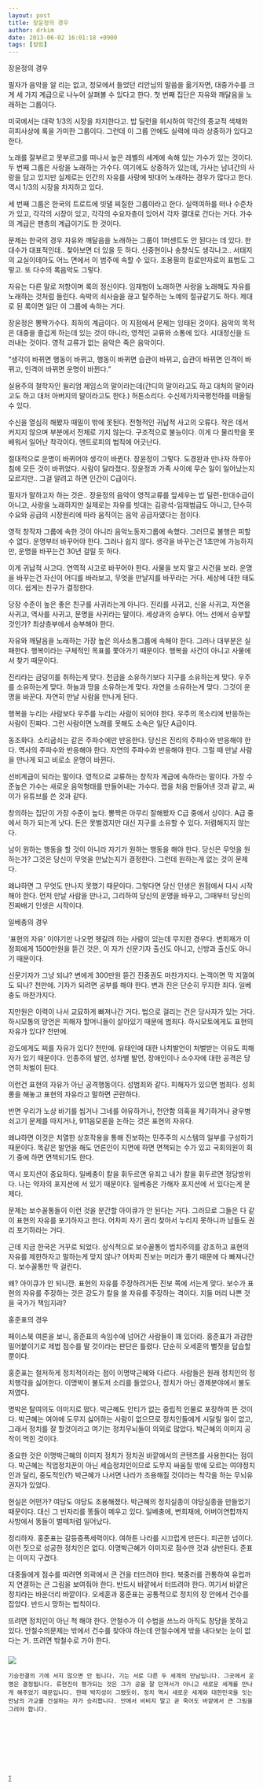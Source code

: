 ```yaml
---
layout: post
title: 장윤정의 경우
author: drkim
date: 2013-06-02 16:01:18 +0900
tags: [컬럼]
---
```

장윤정의 경우 


  


필자가 음악을 알 리는 없고, 정모에서 들었던 리안님의 말씀을 옮기자면, 대중가수를 크게 세 가지 계급으로 나누어 살펴볼 수 있다고 한다. 첫 번째 집단은 자유와 깨달음을 노래하는 그룹이다. 


  


미국에서는 대략 1/3의 시장을 차지한다고. 밥 딜런을 위시하여 약간의 종교적 색채와 히피사상에 록을 가미한 그룹이다. 그런데 이 그룹 안에도 실력에 따라 상중하가 있다고 한다. 


  


노래를 잘부르고 못부르고를 떠나서 높은 레벨의 세계에 속해 있는 가수가 있는 것이다. 두 번째 그룹은 사랑을 노래하는 가수다. 여기에도 상중하가 있는데, 가사는 남녀간의 사랑을 담고 있지만 실제로는 인간의 자유를 사랑에 빗대어 노래하는 경우가 많다고 한다. 역시 1/3의 시장을 차지하고 있다. 


  


세 번째 그룹은 한국의 트로트에 빗댈 찌질한 그룹이라고 한다. 실력여하를 떠나 수준차가 있고, 각각의 시장이 있고, 각각의 수요자층이 있어서 각자 결대로 간다는 거다. 가수의 계급은 팬층의 계급이기도 한 것이다. 


  


문제는 한국의 경우 자유와 깨달음을 노래하는 그룹이 1퍼센트도 안 된다는 데 있다. 한대수가 대표적인데.. 찾아보면 더 있을 듯 하다. 신중현이나 송창식도 생각나고.. 서태지의 교실이데아도 어느 면에서 이 범주에 속할 수 있다. 조용필의 킬로만자로의 표범도 그렇고. 또 다수의 록음악도 그렇다. 


  


자유는 다른 말로 저항이며 록의 정신이다. 임재범이 노래하면 사랑을 노래해도 자유를 노래하는 것처럼 들린다. 속박의 쇠사슬을 끊고 탈주하는 노예의 절규같기도 하다. 제대로 된 록이면 일단 이 그룹에 속하는 거다. 


  


장윤정은 뽕짝가수다. 최하의 계급이다. 이 지점에서 문제는 잉태된 것이다. 음악의 목적은 대중을 즐겁게 하는데 있는 것이 아니라, 영적인 교류와 소통에 있다. 시대정신을 드러내는 것이다. 영적 교류가 없는 음악은 죽은 음악이다. 


  


“생각이 바뀌면 행동이 바뀌고, 행동이 바뀌면 습관이 바뀌고, 습관이 바뀌면 인격이 바뀌고, 인격이 바뀌면 운명이 바뀐다.” 


  


실용주의 철학자인 윌리엄 제임스의 말이라는데(간디의 말이라고도 하고 대처의 말이라고도 하고 대처 아버지의 말이라고도 한다.) 허튼소리다. 수신제가치국평천하를 떠올릴 수 있다. 


  


수신을 열심히 해봤자 때밀이 밖에 못된다. 전형적인 귀납적 사고의 오류다. 작은 데서 커지지 않으며 부분에서 전체로 가지 않는다. 구조적으로 불능이다. 이게 다 물리학을 못 배워서 일어난 착각이다. 엔트로피의 법칙에 어긋난다. 


  


절대적으로 운명이 바뀌어야 생각이 바뀐다. 장윤정이 그렇다. 도경완과 만나자 하루아침에 모든 것이 바뀌었다. 사람이 달라졌다. 장윤정과 가족 사이에 무슨 일이 일어났는지 모르지만.. 그걸 알려고 하면 인간이 C급이다. 


  


필자가 말하고자 하는 것은.. 장윤정의 음악이 영적교류를 앞세우는 밥 딜런-한대수급이 아니고, 사랑을 노래하지만 실제로는 자유를 빗대는 김광석-임재범급도 아니고, 단수히 수요와 공급의 시장원리에 따라 움직이는 음악 공급자였다는 점이다. 


  


영적 창작자 그룹에 속한 것이 아니라 음악노동자그룹에 속했다. 그러므로 불행은 피할 수 없다. 운명부터 바꾸어야 한다. 그러나 쉽지 않다. 생각을 바꾸는건 1초만에 가능하지만, 운명을 바꾸는건 30년 걸릴 듯 하다. 


  


이게 귀납적 사고다. 연역적 사고로 바꾸어야 한다. 사물을 보지 말고 사건을 보라. 운명을 바꾸는건 자신이 어디를 바라보고, 무엇을 만날지를 바꾸라는 거다. 세상에 대한 태도이다. 쉽게는 친구가 결정한다. 


  


당장 수준이 높은 좋은 친구를 사귀라는게 아니다. 진리를 사귀고, 신을 사귀고, 자연을 사귀고, 역사를 사귀고, 문명을 사귀라는 말이다. 세상과의 승부다. 어느 선에서 승부할 것인가? 최상층부에서 승부해야 한다. 


  


자유와 깨달음을 노래하는 가장 높은 의사소통그룹에 속해야 한다. 그러나 대부분은 실패한다. 행복이라는 구체적인 목표를 쫓아가기 때문이다. 행복을 사건이 아니고 사물에서 찾기 때문이다. 


  


진리라는 금덩이를 취하는게 맞다. 천금을 소유하기보다 지구를 소유하는게 맞다. 우주를 소유하는게 맞다. 하늘과 땅을 소유하는게 맞다. 자연을 소유하는게 맞다. 그것이 운명을 바꾼다. 자연히 만날 사람을 만나게 된다. 



행복을 누리는 사람보다 우주를 누리는 사람이 되어야 한다. 우주의 목소리에 반응하는 사람이 진짜다. 그런 사람이면 노래를 못해도 소속은 일단 A급이다. 


  


동조화다. 소리굽쇠는 같은 주파수에만 반응한다. 당신은 진리의 주파수와 반응해야 한다. 역사의 주파수와 반응해야 한다. 자연의 주파수와 반응해야 한다. 그럴 때 만날 사람을 만나게 되고 비로소 운명이 바뀐다. 


  


선비계급이 되라는 말이다. 영적으로 교류하는 창작자 계급에 속하라는 말이다. 가장 수준높은 가수는 새로운 음악형태를 만들어내는 가수다. 랩을 처음 만들어낸 것과 같고, 싸이가 유튜브를 쓴 것과 같다. 


  


창의하는 집단이 가장 수준이 높다. 뽕짝은 아무리 잘해봤자 C급 중에서 상이다. A급 중에서 하가 되는게 낫다. 돈은 못벌겠지만 대신 지구를 소유할 수 있다. 저렴해지지 않는다.


  


남이 원하는 행동을 할 것이 아니라 자기가 원하는 행동을 해야 한다. 당신은 무엇을 원하는가? 그것은 당신이 무엇을 만났는지가 결정한다. 그런데 원하는게 없는 것이 문제다. 


  


왜냐하면 그 무엇도 만나지 못했기 때문이다. 그렇다면 당신 인생은 원점에서 다시 시작해야 한다. 먼저 만날 사람을 만나고, 그리하여 당신의 운명을 바꾸고, 그때부터 당신의 진짜배기 인생은 시작이다. 



  


일베충의 경우 


  


‘표현의 자유’ 이야기만 나오면 헷갈려 하는 사람이 있는데 무지한 경우다. 변희재가 이정희에게 1500만원을 뜯긴 것은, 이 자가 신문기자 출신도 아니고, 신방과 출신도 아니기 때문이다. 


  


신문기자가 그냥 되냐? 변에게 300만원 뜯긴 진중권도 마찬가지다. 논객이면 막 지껄여도 되나? 천만에. 기자가 되려면 공부를 해야 한다. 변과 진은 단순히 무지한 죄다. 일베충도 마찬가지다. 


  


지만원은 이력이 나서 교묘하게 빠져나간 거다. 법으로 걸리는 건은 당사자가 있는 거다. 하시모통의 망언은 피해자 할머니들이 살아있기 때문에 범죄다. 하시모토에게도 표현의 자유가 있다? 천만에. 


  


강도에게도 찌를 자유가 있다? 천만에. 유태인에 대한 나치발언이 처벌받는 이유도 피해자가 있기 때문이다. 인종주의 발언, 성차별 발언, 장애인이나 소수자에 대한 공격은 당연히 처벌이 된다. 


  


이런건 표현의 자유가 아닌 공격행동이다. 성범죄와 같다. 피해자가 있으면 범죄다. 성희롱을 해놓고 표현의 자유라고 말하면 곤란하다. 



반면 우리가 노상 바기를 씹거나 그네를 야유하거나, 천안함 의혹을 제기하거나 광우병 쇠고기 문제를 따지거나, 911음모론을 논하는 것은 표현의 자유다. 


  


왜냐하면 이것은 치열한 상호작용을 통해 진보하는 민주주의 시스템의 일부를 구성하기 때문이다. 똑같은 발언을 해도 언론인이 지면에 하면 면책되는 수가 있고 국회의원이 회기 중에 하면 면책되기도 한다. 


  


역시 포지션이 중요하다. 일베충이 칼을 휘두르면 유죄고 내가 칼을 휘두르면 정당방위다. 나는 약자의 포지션에 서 있기 때문이다. 일베충은 가해자 포지션에 서 있다는게 문제다. 


  


문제는 보수꼴통들이 이런 것을 분간할 아이큐가 안 된다는 거다. 그러므로 그들은 다 같이 표현의 자유를 포기하자고 한다. 어차피 자기 권리 찾아서 누리지 못하니까 남들도 권리 포기하라는 거다.


  


근데 지금 한국은 거꾸로 되었다. 상식적으로 보수꼴통이 법치주의를 강조하고 표현의 자유를 제한하자고 말하는게 맞지 않나? 어차피 진보는 머리가 좋기 때문에 다 빠져나간다. 보수꼴통만 딱 걸린다. 


  


왜? 아이큐가 안 되니깐. 표현의 자유를 주장하려거든 진보 쪽에 서는게 맞다. 보수가 표현의 자유를 주장하는 것은 강도가 칼을 쓸 자유를 주장하는 격이다. 지들 머리 나쁜 것을 국가가 책임지랴? 



  


홍준표의 경우 


  


페이스북 여론을 보니, 홍준표의 속임수에 넘어간 사람들이 꽤 있더라. 홍준표가 과감한 밀어붙이기로 제법 점수를 딸 것이라는 판단은 틀렸다. 단순히 오세훈의 뻘짓을 답습할 뿐이다. 


  


홍준표는 철저하게 정치적이라는 점이 이명박근혜와 다르다. 사람들은 원래 정치인의 정치행각을 싫어한다. 이명박이 불도저 소리를 들었으나, 정치가 아닌 경제분야에서 불도저였다. 


  


명박은 탈여의도 이미지로 떴다. 박근혜도 안티가 없는 중립적 인물로 포장하여 뜬 것이다. 박근혜는 여야에 도무지 싫어하는 사람이 없으므로 정치인들에게 시달릴 일이 없고, 그래서 정치를 잘 할것이라고 여기는 정치무뇌들이 의외로 많았다. 박근혜의 이미지 공작이 먹힌 것이다. 


  


중요한 것은 이명박근혜의 이미지 정치가 정치권 바깥에서의 콘텐츠를 사용한다는 점이다. 박근혜는 직업정치꾼이 아닌 세습정치인이므로 도무지 싸움질 밖에 모르는 여야정치인과 달리, 중도적인(?) 박근혜가 나서면 나라가 조용해질 것이라는 착각을 하는 무뇌유권자가 있었다. 


  


현실은 어떤가? 여당도 야당도 조용해졌다. 박근혜의 정치실종이 야당실종을 만들었기 때문이다. 대신 그 빈자리를 똥들이 메우고 있다. 일베충에, 변희재에, 어버이연합까지 사방에서 똥들이 벌떼처럼 일어났다. 


  


정리하자. 홍준표는 갈등증폭세력이다. 여하튼 나라를 시끄럽게 만든다. 피곤한 넘이다. 이런 짓으로 성공한 정치인은 없다. 이명박근혜가 이미지로 점수딴 것과 상반된다. 준표는 이미지 구겼다. 


  


대중들에게 점수를 따려면 외곽에서 큰 건을 터뜨려야 한다. 북중러를 관통하여 유럽까지 연결하는 큰 그림을 보여줘야 한다. 반드시 바깥에서 터뜨려야 한다. 여기서 바깥은 정치라는 바운더리 바깥이다. 오세훈과 홍준표는 공통적으로 정치의 장 안에서 건수를 잡았다. 반드시 망하는 법칙이다. 


  


뜨려면 정치인이 아닌 척 해야 한다. 안철수가 이 수법을 쓰느라 아직도 창당을 못하고 있다. 안철수의문제는 밖에서 건수를 찾아야 하는데 안철수에게 밖을 내다보는 눈이 없다는 거. 뜨려면 밖철수로 가야 한다.


  




 ###


  





  ![](/files/attach/images/198/727/315/55.JPG) 
  
  
  
  
  
    기승전결의 기에 서지 않으면 안 됩니다. 기는 서로 다른 두 세계의 만남입니다. 그곳에서 운명은 결정됩니다. 류현진이 평가되는 것은 그가 공을 잘 던져서가 아니고 새로운 세계를 만나게 해주었기 때문입니다. 한때 박지성이 그랬듯이. 정치 역시 새로운 세계와 대한민국을 잇는 만남의 가교를 건설하는 자가 승리합니다. 안에서 비비지 말고 곧 죽어도 바깥에서 큰 그림을 그려야 합니다.
  
  
  
  
  
  
  
  
  
    ∑ 
  
  
  
  
  
  
  
  
  
  
  
  
  
  
  
  
  
  
  
  
  
  
  
  
  
  
  
  
  
  
  
  
  
  
  
  
  
  
  
  
  
  
  
  
  
  
  
  
  
  
  
  
  
  
  
  
  

